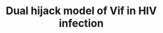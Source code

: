 ---
annotations:
- id: DOID:526
  parent: disease by infectious agent
  type: Disease Ontology
  value: human immunodeficiency virus infectious disease
- id: PW:0000004
  parent: regulatory pathway
  type: Pathway Ontology
  value: regulatory pathway
authors:
- Khanspers
- Susan
- AMTan
- Egonw
- Andra
citedin: ''
communities:
- Diseases
description: By hijacking CBF-b, Vif (Viral infectivity factor, HIV protein) is manipulating
  the ubquitination machinery and adversely effecting host transcriptional regulation.
  This pathways was adapted from figure 3 in [Fraser et al](https://www.ncbi.nlm.nih.gov/pubmed/23352243).
  Viral proteins are highlighted in yellow.
last-edited: 2025-03-11
ndex: a6518fbf-8b66-11eb-9e72-0ac135e8bacf
organisms:
- Homo sapiens
redirect_from:
- /index.php/Pathway:WP3300
- /instance/WP3300
- /instance/WP3300_r137950
revision: r137950
schema-jsonld:
- '@context': https://schema.org/
  '@id': https://wikipathways.github.io/pathways/WP3300.html
  '@type': Dataset
  creator:
    '@type': Organization
    name: WikiPathways
  description: By hijacking CBF-b, Vif (Viral infectivity factor, HIV protein) is
    manipulating the ubquitination machinery and adversely effecting host transcriptional
    regulation. This pathways was adapted from figure 3 in [Fraser et al](https://www.ncbi.nlm.nih.gov/pubmed/23352243).
    Viral proteins are highlighted in yellow.
  keywords:
  - A3G
  - CBFB
  - CUL5
  - E2
  - ELOB
  - ELOC
  - RBX1
  - RUNX1
  - UBB
  - Vif
  license: CC0
  name: Dual hijack model of Vif in HIV infection
seo: CreativeWork
title: Dual hijack model of Vif in HIV infection
wpid: WP3300
---
